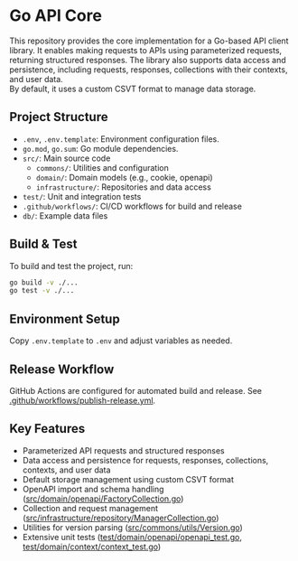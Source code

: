 # Go API Core

This repository provides the core implementation for a Go-based API client library. It enables making requests to APIs using parameterized requests, returning structured responses. The library also supports data access and persistence, including requests, responses, collections with their contexts, and user data.  
By default, it uses a custom CSVT format to manage data storage.

## Project Structure

- `.env`, `.env.template`: Environment configuration files.
- `go.mod`, `go.sum`: Go module dependencies.
- `src/`: Main source code
  - `commons/`: Utilities and configuration
  - `domain/`: Domain models (e.g., cookie, openapi)
  - `infrastructure/`: Repositories and data access
- `test/`: Unit and integration tests
- `.github/workflows/`: CI/CD workflows for build and release
- `db/`: Example data files

## Build & Test

To build and test the project, run:

```sh
go build -v ./...
go test -v ./...
```

## Environment Setup

Copy `.env.template` to `.env` and adjust variables as needed.

## Release Workflow

GitHub Actions are configured for automated build and release. See [.github/workflows/publish-release.yml](.github/workflows/publish-release.yml).

## Key Features

- Parameterized API requests and structured responses
- Data access and persistence for requests, responses, collections, contexts, and user data
- Default storage management using custom CSVT format
- OpenAPI import and schema handling ([src/domain/openapi/FactoryCollection.go](src/domain/openapi/FactoryCollection.go))
- Collection and request management ([src/infrastructure/repository/ManagerCollection.go](src/infrastructure/repository/ManagerCollection.go))
- Utilities for version parsing ([src/commons/utils/Version.go](src/commons/utils/Version.go))
- Extensive unit tests ([test/domain/openapi/openapi_test.go](test/domain/openapi/openapi_test.go), [test/domain/context/context_test.go](test/domain/context/context_test.go))
